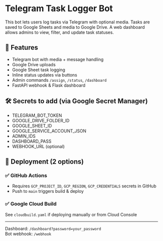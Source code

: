 # Telegram Task Logger Bot

This bot lets users log tasks via Telegram with optional media. Tasks are saved to Google Sheets and media to Google Drive. A web dashboard allows admins to view, filter, and update task statuses.

## 🔧 Features

- Telegram bot with media + message handling
- Google Drive uploads
- Google Sheet task logging
- Inline status updates via buttons
- Admin commands `/assign`, `/status`, `/dashboard`
- FastAPI webhook & Flask dashboard

## 🛠 Secrets to add (via Google Secret Manager)

- TELEGRAM_BOT_TOKEN
- GOOGLE_DRIVE_FOLDER_ID
- GOOGLE_SHEET_ID
- GOOGLE_SERVICE_ACCOUNT_JSON
- ADMIN_IDS
- DASHBOARD_PASS
- WEBHOOK_URL (optional)

## 🚀 Deployment (2 options)

### ✅ GitHub Actions

- Requires `GCP_PROJECT_ID`, `GCP_REGION`, `GCP_CREDENTIALS` secrets in GitHub
- Push to `main` triggers build & deploy

### ✅ Google Cloud Build

See `cloudbuild.yaml` if deploying manually or from Cloud Console

---

Dashboard: `/dashboard?password=your_password`  
Bot webhook: `/webhook`
